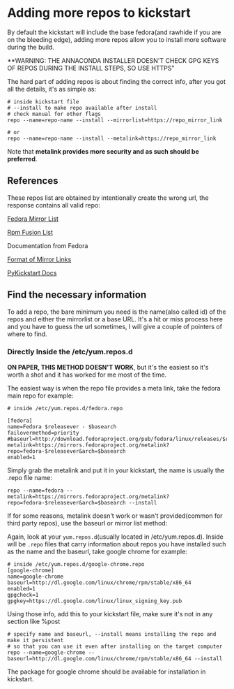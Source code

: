 # Adding more repos to kickstart

By default the kickstart will include the base fedora(and rawhide if you are on the bleeding edge), adding more repos allow you to install more software during the build.

**WARNING: THE ANNACONDA INSTALLER DOESN'T CHECK GPG KEYS OF REPOS DURING THE INSTALL STEPS, SO USE HTTPS"

The hard part of adding repos is about finding the correct info, after you got all the details, it's as simple as:

```shell
# inside kickstart file
# --install to make repo available after install
# check manual for other flags
repo --name=repo-name --install --mirrorlist=https://repo_mirror_link

# or
repo --name=repo-name --install --metalink=https://repo_mirror_link
```

Note that **metalink provides more security and as such should be preferred**.

## References

These repos list are obtained by intentionally create the wrong url, the response contains all valid repo:

[Fedora Mirror List][1]

[Rpm Fusion List][2]

Documentation from Fedora

[Format of Mirror Links][3]

[PyKickstart Docs][4]

## Find the necessary information

To add a repo, the bare minimum you need is the name(also called id) of the repos and either the mirrorlist or a base URL. It's a hit or miss process here and you have to guess the url sometimes, I will give a couple of pointers of where to find.

### Directly Inside the /etc/yum.repos.d

**ON PAPER, THIS METHOD DOESN'T WORK**, but it's the easiest so it's worth a shot and it has worked for me most of the time.

The easiest way is when the repo file provides a meta link, take the fedora main repo for example:

```shell
# inside /etc/yum.repos.d/fedora.repo

[fedora]
name=Fedora $releasever - $basearch
failovermethod=priority
#baseurl=http://download.fedoraproject.org/pub/fedora/linux/releases/$releasever/Everything/$basearch/os/
metalink=https://mirrors.fedoraproject.org/metalink?repo=fedora-$releasever&arch=$basearch
enabled=1
```

Simply grab the metalink and put it in your kickstart, the name is usually the .repo file name:

```shell
repo --name=fedora --metalink=https://mirrors.fedoraproject.org/metalink?repo=fedora-$releasever&arch=$basearch --install
```

If for some reasons, metalink doesn't work or wasn't provided(common for third party repos), use the baseurl or mirror list method:

Again, look at your ``yum.repos.d``(usually located in /etc/yum.repos.d). Inside will be ``.repo`` files that carry information about repos you have installed such as the name and the baseurl, take google chrome for example:

```shell
# inside /etc/yum.repos.d/google-chrome.repo
[google-chrome]
name=google-chrome
baseurl=http://dl.google.com/linux/chrome/rpm/stable/x86_64
enabled=1
gpgcheck=1
gpgkey=https://dl.google.com/linux/linux_signing_key.pub
```

Using those info, add this to your kickstart file, make sure it's not in any section like %post

```shell
# specify name and baseurl, --install means installing the repo and make it persistent
# so that you can use it even after installing on the target computer
repo --name=google-chrome --baseurl=http://dl.google.com/linux/chrome/rpm/stable/x86_64 --install
```

The package for google chrome should be available for installation in kickstart.

[1]: https://mirrors.fedoraproject.org/mirrorlist?repo=updates-released-modular-29&arch=x86_64
[2]: https://mirrors.rpmfusion.org/mirrorlist?repo=nonfe-fedora-29&arch=x86_64
[3]: https://fedoraproject.org/wiki/Infrastructure/MirrorManager
[4]: https://media.readthedocs.org/pdf/pykickstart/latest/pykickstart.pdf